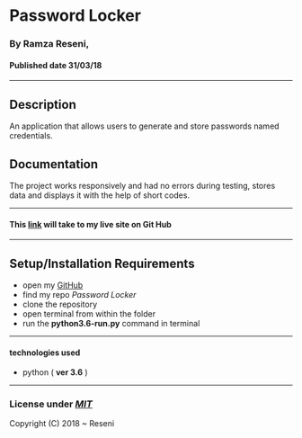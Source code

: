# Password Locker

### By **Ramza Reseni**, 
#### Published date **31/03/18**
 ---
## Description

An application that allows users to generate and store passwords named credentials.

## Documentation

The project works responsively and had no errors during testing, stores data and displays it with the help of short codes.

---

#### This [link](https://github.com/ramza007/Password-Locker/) will take to my live site on Git Hub

---

## Setup/Installation Requirements

* open my [GitHub](https://github.com/ramza007)
* find my repo *Password Locker*
* clone the repository
* open terminal from within the folder 
* run the **python3.6-run.py** command in terminal

---

#### technologies used 
* python ( **ver 3.6** )

---

### License under [***MIT***](https://github.com/ramza007/Password-Locker/blob/master/LICENSE)

Copyright (C) 2018 ~ Reseni